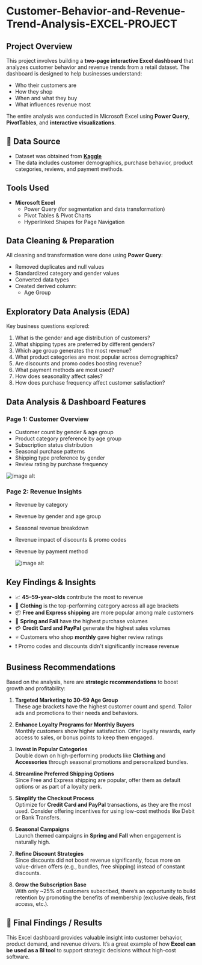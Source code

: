# Customer-Behavior-and-Revenue-Trend-Analysis-EXCEL-PROJECT

## Project Overview

This project involves building a **two-page interactive Excel dashboard** that analyzes customer behavior and revenue trends from a retail dataset. The dashboard is designed to help businesses understand:  
- Who their customers are  
- How they shop  
- When and what they buy  
- What influences revenue most  

The entire analysis was conducted in Microsoft Excel using **Power Query**, **PivotTables**, and **interactive visualizations**.

## 📂 Data Source

- Dataset was obtained from **[Kaggle](https://www.kaggle.com/)**
- The data includes customer demographics, purchase behavior, product categories, reviews, and payment methods.

## Tools Used

- **Microsoft Excel**
  - Power Query (for segmentation and data transformation)
  - Pivot Tables & Pivot Charts
  - Hyperlinked Shapes for Page Navigation

##  Data Cleaning & Preparation

All cleaning and transformation were done using **Power Query**:
- Removed duplicates and null values  
- Standardized category and gender values  
- Converted data types  
- Created derived column:
  - Age Group
    
##  Exploratory Data Analysis (EDA)

Key business questions explored:
1. What is the gender and age distribution of customers?  
2. What shipping types are preferred by different genders?  
3. Which age group generates the most revenue?  
4. What product categories are most popular across demographics?  
5. Are discounts and promo codes boosting revenue?  
6. What payment methods are most used?  
7. How does seasonality affect sales?  
8. How does purchase frequency affect customer satisfaction?

## Data Analysis & Dashboard Features

### **Page 1: Customer Overview**
- Customer count by gender & age group  
- Product category preference by age group  
- Subscription status distribution  
- Seasonal purchase patterns  
- Shipping type preference by gender  
- Review rating by purchase frequency

![image alt]()

### **Page 2: Revenue Insights**
- Revenue by category  
- Revenue by gender and age group  
- Seasonal revenue breakdown  
- Revenue impact of discounts & promo codes  
- Revenue by payment method

  ![image alt]()
## Key Findings & Insights

- 📈 **45–59-year-olds** contribute the most to revenue  
- 👕 **Clothing** is the top-performing category across all age brackets  
- 📦 **Free and Express shipping** are more popular among male customers  
- 🌸 **Spring and Fall** have the highest purchase volumes  
- 💳 **Credit Card and PayPal** generate the highest sales volumes  
- ⭐ Customers who shop **monthly** gave higher review ratings  
- ❗ Promo codes and discounts didn't significantly increase revenue  

## Business Recommendations

Based on the analysis, here are **strategic recommendations** to boost growth and profitability:

1. **Targeted Marketing to 30–59 Age Group**  
   These age brackets have the highest customer count and spend. Tailor ads and promotions to their needs and behaviors.

2. **Enhance Loyalty Programs for Monthly Buyers**  
   Monthly customers show higher satisfaction. Offer loyalty rewards, early access to sales, or bonus points to keep them engaged.

3. **Invest in Popular Categories**  
   Double down on high-performing products like **Clothing** and **Accessories** through seasonal promotions and personalized bundles.

4. **Streamline Preferred Shipping Options**  
   Since Free and Express shipping are popular, offer them as default options or as part of a loyalty perk.

5. **Simplify the Checkout Process**  
   Optimize for **Credit Card and PayPal** transactions, as they are the most used. Consider offering incentives for using low-cost methods like Debit or Bank Transfers.

6. **Seasonal Campaigns**  
   Launch themed campaigns in **Spring and Fall** when engagement is naturally high.

7. **Refine Discount Strategies**  
   Since discounts did not boost revenue significantly, focus more on value-driven offers (e.g., bundles, free shipping) instead of constant discounts.

8. **Grow the Subscription Base**  
   With only ~25% of customers subscribed, there’s an opportunity to build retention by promoting the benefits of membership (exclusive deals, first access, etc.).

## 🧾 Final Findings / Results

This Excel dashboard provides valuable insight into customer behavior, product demand, and revenue drivers. It’s a great example of how **Excel can be used as a BI tool** to support strategic decisions without high-cost software.

